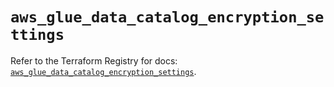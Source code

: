 # `aws_glue_data_catalog_encryption_settings`

Refer to the Terraform Registry for docs: [`aws_glue_data_catalog_encryption_settings`](https://registry.terraform.io/providers/hashicorp/aws/5.100.0/docs/resources/glue_data_catalog_encryption_settings).
